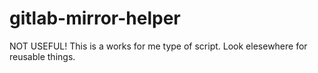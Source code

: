 # gitlab-mirror-helper
NOT USEFUL! This is a works for me type of script. Look elesewhere for reusable things.
